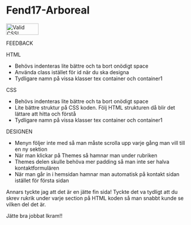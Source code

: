 # Fend17-Arboreal
<p>
    <a href="http://jigsaw.w3.org/css-validator/check/referer">
        <img style="border:0;width:88px;height:31px"
            src="http://jigsaw.w3.org/css-validator/images/vcss"
            alt="Valid CSS!" />
    </a>
</p>
    
 FEEDBACK
 
HTML

- Behövs indenteras lite bättre och ta bort onödigt space
- Använda class istället för id när du ska designa
- Tydligare namn på vissa klasser tex container och container1

CSS

- Behövs indenteras lite bättre och ta bort onödigt space
- Lite bättre struktur på CSS koden. Följ HTML strukturen då blir det lättare att hitta och förstå
- Tydligare namn på vissa klasser tex container och container1

DESIGNEN

- Menyn följer inte med så man måste scrolla upp varje gång man vill till en ny sektion
- När man klickar på Themes så hamnar man under rubriken
- Themes delen skulle behöva mer padding så man inte ser halva kontaktformulären 
- När man går in i hemsidan hamnar man automatisk på kontakt sidan istället för första sidan


Annars tyckte jag att det är en jätte fin sida! Tyckte det va tydligt att du skrev rukrik under varje section på HTML koden så man snabbt kunde se vilken del det är. 

Jätte bra jobbat Ikram!!


